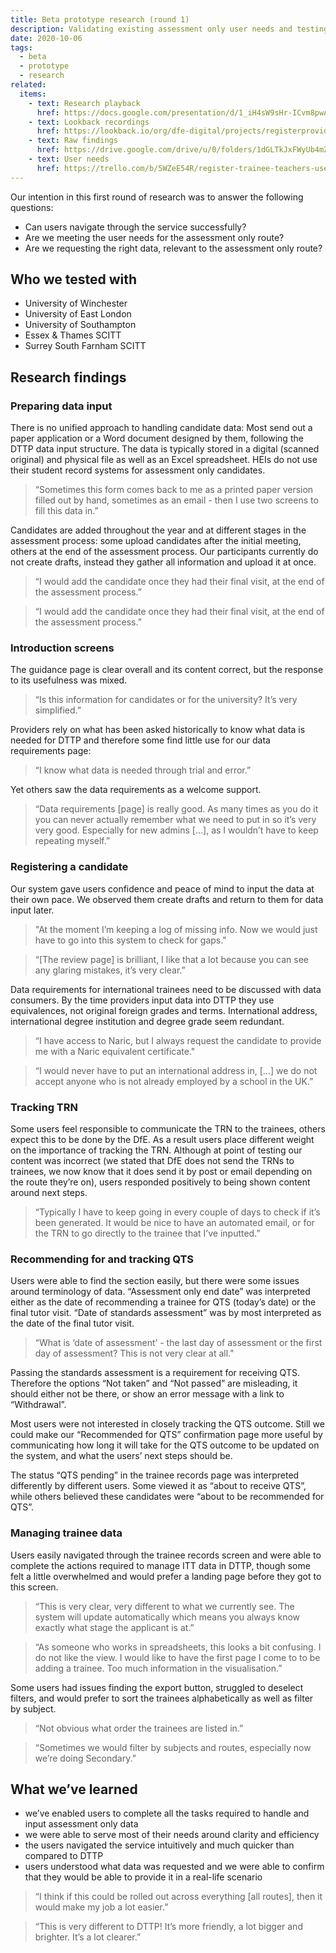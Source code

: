 ```yaml
---
title: Beta prototype research (round 1)
description: Validating existing assessment only user needs and testing the prototype
date: 2020-10-06
tags:
  - beta
  - prototype
  - research
related:
  items:
    - text: Research playback
      href: https://docs.google.com/presentation/d/1_iH4sW9sHr-ICvm8pwA5UaJFToWsQjf-P8U2A3fbYXw/
    - text: Lookback recordings
      href: https://lookback.io/org/dfe-digital/projects/registerprovidersaousability/rounds
    - text: Raw findings
      href: https://drive.google.com/drive/u/0/folders/1dGLTkJxFWyUb4mZ9rpBtk0ao7shjzibH
    - text: User needs
      href: https://trello.com/b/5WZeE54R/register-trainee-teachers-user-needs-board
---
```


Our intention in this first round of research was to answer the following questions:

- Can users navigate through the service successfully?
- Are we meeting the user needs for the assessment only route?
- Are we requesting the right data, relevant to the assessment only route?

## Who we tested with

- University of Winchester
- University of East London
- University of Southampton
- Essex & Thames SCITT
- Surrey South Farnham SCITT

## Research findings

### Preparing data input

There is no unified approach to handling candidate data: Most send out a paper application or a Word document designed by them, following the DTTP data input structure. The data is typically stored in a digital (scanned original) and physical file as well as an Excel spreadsheet. HEIs do not use their student record systems for assessment only candidates.

> “Sometimes this form comes back to me as a printed paper version filled out by hand, sometimes as an email - then I use two screens to fill this data in.”

Candidates are added throughout the year and at different stages in the assessment process: some upload candidates after the initial meeting, others at the end of the assessment process. Our participants currently do not create drafts, instead they gather all information and upload it at once.

> “I would add the candidate once they had their final visit, at the end of the assessment process.”

> “I would add the candidate once they had their final visit, at the end of the assessment process.”

### Introduction screens

The guidance page is clear overall and its content correct, but the response to its usefulness was mixed.

> “Is this information for candidates or for the university? It’s very simplified.”

Providers rely on what has been asked historically to know what data is needed for DTTP and therefore some find little use for our data requirements page:

> “I know what data is needed through trial and error.”

Yet others saw the data requirements as a welcome support.

> “Data requirements [page] is really good. As many times as you do it you can never actually remember what we need to put in so it’s very very good. Especially for new admins [...], as I wouldn’t have to keep repeating myself.”

### Registering a candidate

Our system gave users confidence and peace of mind to input the data at their own pace. We observed them create drafts and return to them for data input later.

> "At the moment I’m keeping a log of missing info. Now we would just have to go into this system to check for gaps."

> “[The review page] is brilliant, I like that a lot because you can see any glaring mistakes, it’s very clear.”

Data requirements for international trainees need to be discussed with data consumers. By the time providers input data into DTTP they use equivalences, not original foreign grades and terms. International address, international degree institution and degree grade seem redundant.

> “I have access to Naric, but I always request the candidate to provide me with a Naric equivalent certificate."

> “I would never have to put an international address in, [...] we do not accept anyone who is not already employed by a school in the UK.”

### Tracking TRN

Some users feel responsible to communicate the TRN to the trainees, others expect this to be done by the DfE. As a result users place different weight on the importance of tracking the TRN. Although at point of testing our content was incorrect (we stated that DfE does not send the TRNs to trainees, we now know that it does send it by post or email depending on the route they’re on), users responded positively to being shown content around next steps.

> “Typically I have to keep going in every couple of days to check if it’s been generated. It would be nice to have an automated email, or for the TRN to go directly to the trainee that I’ve inputted.”

### Recommending for and tracking QTS

Users were able to find the section easily, but there were some issues around terminology of data. “Assessment only end date” was interpreted either as the date of recommending a trainee for QTS (today’s date) or the final tutor visit. “Date of standards assessment” was by most interpreted as the date of the final tutor visit.

> “What is ‘date of assessment’ - the last day of assessment or the first day of assessment? This is not very clear at all."

Passing the standards assessment is a requirement for receiving QTS. Therefore the options “Not taken” and “Not passed” are misleading, it should either not be there, or show an error message with a link to “Withdrawal”.

Most users were not interested in closely tracking the QTS outcome. Still we could make our “Recommended for QTS” confirmation page more useful by communicating how long it will take for the QTS outcome to be updated on the system, and what the users’ next steps should be.

The status “QTS pending” in the trainee records page was interpreted differently by different users. Some viewed it as “about to receive QTS”, while others believed these candidates were “about to be recommended for QTS”.

### Managing trainee data

Users easily navigated through the trainee records screen and were able to complete the actions required to manage ITT data in DTTP, though some felt a little overwhelmed and would prefer a landing page before they got to this screen.

> “This is very clear, very different to what we currently see. The system will update automatically which means you always know exactly what stage the applicant is at.”

> “As someone who works in spreadsheets, this looks a bit confusing. I do not like the view. I would like to have the first page I come to to be adding a trainee. Too much information in the visualisation.”

Some users had issues finding the export button, struggled to deselect filters, and would prefer to sort the trainees alphabetically as well as filter by subject.

> “Not obvious what order the trainees are listed in.”

> “Sometimes we would filter by subjects and routes, especially now we’re doing Secondary.”

## What we’ve learned

- we’ve enabled users to complete all the tasks required to handle and input assessment only data
- we were able to serve most of their needs around clarity and efficiency
- the users navigated the service intuitively and much quicker than compared to DTTP
- users understood what data was requested and we were able to confirm that they would be able to provide it in a real-life scenario

> “I think if this could be rolled out across everything [all routes], then it would make my job a lot easier.”

> “This is very different to DTTP! It’s more friendly, a lot bigger and brighter. It’s a lot clearer.”
